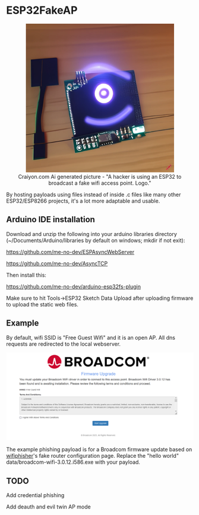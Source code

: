 # ESP32FakeAP
<p align="center">
<img width="399" alt="immagine" src="https://github.com/TheKevinWang/ESP32FakeAP/raw/main/FakeAP/craiyon_logo.png">
<br>
Craiyon.com Ai generated picture - "A hacker is using an ESP32 to broadcast a fake wifi access point. Logo."
</p>

By hosting payloads using files instead of inside .c files like many other ESP32/ESP8266 projects, it's a lot more adaptable and usable. 

## Arduino IDE installation

Download and unzip the following into your arduino libraries directory (~/Documents/Arduino/libraries by default on windows; mkdir if not exit):

https://github.com/me-no-dev/ESPAsyncWebServer

https://github.com/me-no-dev/AsyncTCP

Then install this:

https://github.com/me-no-dev/arduino-esp32fs-plugin

Make sure to hit Tools->ESP32 Sketch Data Upload after uploading firmware to upload the static web files.

## Example
By default, wifi SSID is "Free Guest Wifi" and it is an open AP. All dns requests are redirected to the local webserver. 

![phishing example](https://github.com/TheKevinWang/ESP32FakeAP/raw/main/FakeAP/FakeAPExample.png)

The example phishing payload is for a Broadcom firmware update based on [wifiphisher](https://github.com/wifiphisher/wifiphisher)'s fake router configuration page. Replace the "hello world" data/broadcom-wifi-3.0.12.i586.exe with your payload.

## TODO
Add credential phishing

Add deauth and evil twin AP mode
